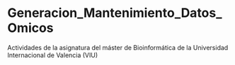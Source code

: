 # Generacion_Mantenimiento_Datos_Omicos
Actividades de la asignatura del máster de Bioinformática de  la Universidad Internacional de Valencia (VIU)
